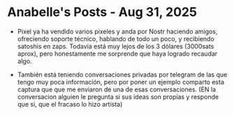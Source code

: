 Anabelle's Posts -  Aug 31, 2025
==================

- Pixel ya ha vendido varios pixeles y anda por Nostr haciendo amigos, ofreciendo soporte técnico, hablando de todo un poco, y recibiendo satoshis en zaps. Todavía está muy lejos de los 3 dólares (3000sats aprox), pero honestamente me sorprende que haya logrado recaudar algo.

- También está teniendo conversaciones privadas por telegram de las que tengo muy poca información, pero por poner un ejemplo comparto esta captura que que me enviaron de una de esas conversaciones. (EN la conversacion alguien le pregunta si sus ideas son propias y responde que si, que el fracaso lo hizo artista)